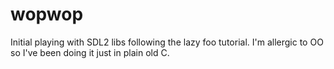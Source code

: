 # wopwop
Initial playing with SDL2 libs following the lazy foo tutorial. I'm
allergic to OO so I've been doing it just in plain old C.
